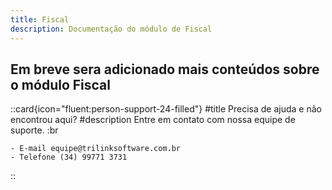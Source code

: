 ```yaml
---
title: Fiscal
description: Documentação do módulo de Fiscal
---
```


## Em breve sera adicionado mais conteúdos sobre o módulo Fiscal

 ::card{icon="fluent:person-support-24-filled"}
 #title
 Precisa de ajuda e não encontrou aqui?
 #description
 Entre em contato com nossa equipe de suporte. :br

    - E-mail equipe@trilinksoftware.com.br 
    - Telefone (34) 99771 3731
 ::